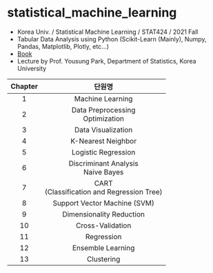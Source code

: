 # statistical_machine_learning
- Korea Univ. / Statistical Machine Learning / STAT424 / 2021 Fall
- Tabular Data Analysis using Python (Scikit-Learn (Mainly), Numpy, Pandas, Matplotlib, Plotly, etc...)
- [Book](https://book.naver.com/bookdb/book_detail.nhn?bid=18032077)
- Lecture by Prof. Yousung Park, Department of Statistics, Korea University

|Chapter|단원명|
|:------:|:-----:|
|1|Machine Learning|
|2|Data Preprocessing </br> Optimization|
|3|Data Visualization|
|4|K-Nearest Neighbor|
|5|Logistic Regression|
|6|Discriminant Analysis </br> Naive Bayes|
|7|CART </br> (Classification and Regression Tree)|
|8|Support Vector Machine (SVM)|
|9|Dimensionality Reduction|
|10|Cross-Validation|
|11|Regression|
|12|Ensemble Learning|
|13|Clustering|

